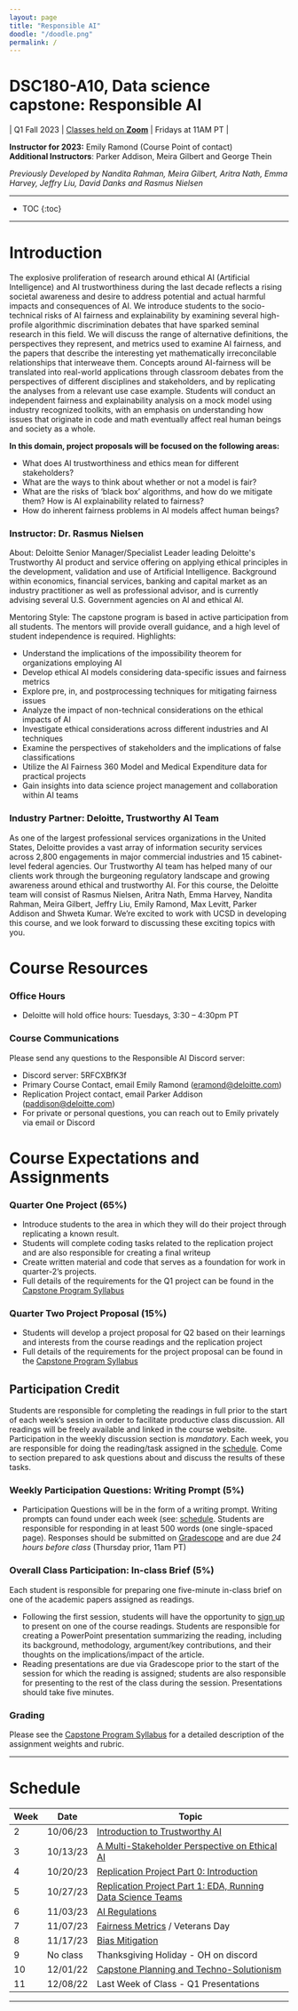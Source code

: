 ```yaml
---
layout: page
title: "Responsible AI"
doodle: "/doodle.png"
permalink: /
---
```


# DSC180-A10, Data science capstone: Responsible AI 

| Q1 Fall 2023 | [Classes held on **Zoom**](https://deloitte.zoom.us/j/92320243928?pwd=bVNUQ1VHckhOWUVPZW9QNE96eWhnQT09&from=addon) | Fridays at 11AM PT |

**Instructor for 2023:** Emily Ramond (Course Point of contact)
<br>
**Additional Instructors**: Parker Addison, Meira Gilbert and George Thein

*Previously Developed by Nandita Rahman, Meira Gilbert, Aritra Nath, Emma Harvey, Jeffry Liu, David Danks and Rasmus Nielsen*


---
* TOC
{:toc}

---
# Introduction

The explosive proliferation of research around ethical AI (Artificial Intelligence) and AI trustworthiness during the last decade  reflects a rising societal awareness and desire to address potential and actual harmful impacts and consequences of AI. We introduce students to the socio-technical risks of AI fairness and explainability by examining several high-profile algorithmic discrimination debates that have sparked seminal research in this field. We will discuss the range of alternative definitions, the perspectives they represent, and metrics used to examine AI fairness, and the papers that describe the interesting yet mathematically irreconcilable relationships that interweave them. Concepts around AI-fairness will be translated into real-world applications through classroom debates from the perspectives of different disciplines and stakeholders, and by replicating the analyses from a relevant use case example. Students will conduct an independent fairness and explainability analysis on a mock model using industry recognized toolkits, with an emphasis on understanding how issues that originate in code and math eventually affect real human beings and society as a whole.

**In this domain, project proposals will be focused on the following
areas:**
* What does AI trustworthiness and ethics mean for different stakeholders?
* What are the ways to think about whether or not a model is fair?
* What are the risks of ‘black box’ algorithms, and how do we mitigate them? How is AI explainability related to fairness?
* How do inherent fairness problems in AI models affect human beings?  

### Instructor: Dr. Rasmus Nielsen
About: Deloitte Senior Manager/Specialist Leader leading Deloitte's Trustworthy AI product and service offering on applying ethical principles in the development, validation and use of Artificial Intelligence. Background within economics, financial services, banking and capital market as an industry practitioner as well as professional advisor, and is currently advising several U.S. Government agencies on AI and ethical AI.

Mentoring Style: The capstone program is based in active participation from all students. The mentors will provide overall guidance, and a high level of student independence is required. 
Highlights:
* Understand the implications of the impossibility theorem for organizations employing AI
* Develop ethical AI models considering data-specific issues and fairness metrics
* Explore pre, in, and postprocessing techniques for mitigating fairness issues
* Analyze the impact of non-technical considerations on the ethical impacts of AI
* Investigate ethical considerations across different industries and AI techniques
* Examine the perspectives of stakeholders and the implications of false classifications
* Utilize the AI Fairness 360 Model and Medical Expenditure data for practical projects
* Gain insights into data science project management and collaboration within AI teams

### Industry Partner: Deloitte, Trustworthy AI Team
As one of the largest professional services organizations in the United States, Deloitte provides a vast array of information security services across 2,800 engagements in major commercial industries and 15 cabinet-level federal agencies. Our Trustworthy AI team has helped many of our clients work through the burgeoning regulatory landscape and growing awareness around ethical and trustworthy AI. For this course, the Deloitte team will consist of Rasmus Nielsen, Aritra Nath, Emma Harvey, Nandita Rahman, Meira Gilbert, Jeffry Liu, Emily Ramond, Max Levitt, Parker Addison and Shweta Kumar. We’re excited to work with UCSD in developing this course, and we look forward to discussing these exciting topics with you.

# Course Resources
### Office Hours
* Deloitte will hold office hours: Tuesdays, 3:30 – 4:30pm PT

### Course Communications
Please send any questions to the Responsible AI Discord server: 
* Discord server: 5RFCXBfK3f
* Primary Course Contact, email Emily Ramond (eramond@deloitte.com)
* Replication Project contact, email Parker Addison (paddison@deloitte.com)
* For private or personal questions, you can reach out to Emily privately via email or Discord


# Course Expectations and Assignments

### Quarter One Project (65%)
* Introduce students to the area in which they will do their project through replicating a known result.
* Students will complete coding tasks related to the replication project and are also responsible for creating a final writeup
* Create written material and code that serves as a foundation for work in quarter-2’s projects.
* Full details of the requirements for the Q1 project can be found in the [Capstone Program Syllabus](https://dsc-capstone.org/syllabus/)

### Quarter Two Project Proposal (15%)
* Students will develop a project proposal for Q2 based on their learnings and interests from the course readings and the replication project
* Full details of the requirements for the project proposal can be found in the [Capstone Program Syllabus](https://dsc-capstone.org/syllabus/)

## Participation Credit
Students are responsible for completing the readings in full prior to the start of each week’s session in order to facilitate productive class discussion. All readings will be freely available and linked in the course website. Participation in the weekly discussion section is *mandatory*. Each week, you are responsible for doing the reading/task assigned in the
[schedule](#schedule). Come to section prepared to ask questions about
and discuss the results of these tasks. 

### Weekly Participation Questions: Writing Prompt (5%)
* Participation Questions will be in the form of a writing prompt. Writing prompts can found under each week (see: [schedule](#schedule). Students are responsible for responding in at least 500 words (one single-spaced page). Responses should be submitted on [Gradescope](https://www.gradescope.com/courses/637426) and are due *24 hours before class* (Thursday prior, 11am PT)
  
### Overall Class Participation: In-class Brief (5%)
Each student is responsible for preparing one five-minute in-class brief on one of the academic papers assigned as readings. 
* Following the first session, students will have the opportunity to [sign up](https://docs.google.com/spreadsheets/d/1fV-lTguKJR9Wv0oAl722f175s_hOdhUyKQ9DXg6OwXA/edit#gid=0) to present on one of the course readings. Students are responsible for creating a PowerPoint presentation summarizing the reading, including its background, methodology, argument/key contributions, and their thoughts on the implications/impact of the article. 
* Reading presentations are due via Gradescope prior to the start of the session for which the reading is assigned; students are also responsible for presenting to the rest of the class during the session. Presentations should take five minutes. 


### Grading
Please see the [Capstone Program Syllabus](https://dsc-capstone.org/syllabus/) for a detailed description of the assignment weights and rubric. 

---

# Schedule

|Week|Date|Topic|
|--|--|--|
|2|10/06/23|[Introduction to Trustworthy AI](weeks/01-Introduction-to-Trustworthy-AI)|
|3|10/13/23|[A Multi-Stakeholder Perspective on Ethical AI](weeks/02-Perspectives-on-Ethical-AI)|
|4|10/20/23|[Replication Project Part 0: Introduction](weeks/03-Replication-Part-00)|
|5|10/27/23|[Replication Project Part 1: EDA, Running Data Science Teams](weeks/04-Replication-Part-01)|
|6|11/03/23|[AI Regulations](weeks/05-AI-Regulations/)|
|7|11/07/23 |[Fairness Metrics](weeks/06-Fairness-Assessments/) / Veterans Day|  |
|8|11/17/23|[Bias Mitigation](weeks/07-Bias-Mitigation/)|  |
|9|No class|Thanksgiving Holiday - OH on discord|  |
|10|12/01/22|[Capstone Planning and Techno-Solutionism](weeks/08-Capstone-Planning-Techno-Solutionism/)|  |
|11|12/08/22|Last Week of Class - Q1 Presentations|  |

---
